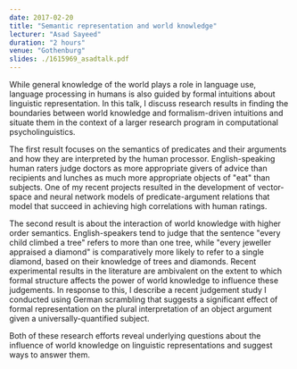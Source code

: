 ```yaml
---
date: 2017-02-20
title: "Semantic representation and world knowledge"
lecturer: "Asad Sayeed"
duration: "2 hours"
venue: "Gothenburg"
slides: ./1615969_asadtalk.pdf
---
```


While general knowledge of the world plays a role in language use, language processing in humans is also guided by formal intuitions about linguistic representation. In this talk, I discuss research results in finding the boundaries between world knowledge and formalism-driven intuitions and situate them in the context of a larger research program in computational psycholinguistics.

The first result focuses on the semantics of predicates and their arguments and how they are interpreted by the human processor. English-speaking human raters judge doctors as more appropriate givers of advice than recipients and lunches as much more appropriate objects of "eat" than subjects. One of my recent projects resulted in the development of vector-space and neural network models of predicate-argument relations that model that succeed in achieving high correlations with human ratings.

The second result is about the interaction of world knowledge with higher order semantics. English-speakers tend to judge that the sentence "every child climbed a tree" refers to more than one tree, while "every jeweller appraised a diamond" is comparatively more likely to refer to a single diamond, based on their knowledge of trees and diamonds. Recent experimental results in the literature are ambivalent on the extent to which formal structure affects the power of world knowledge to influence these judgements. In response to this, I describe a recent judgement study I conducted using German scrambling that suggests a significant effect of formal representation on the plural interpretation of an object argument given a universally-quantified subject.

Both of these research efforts reveal underlying questions about the influence of world knowledge on linguistic representations and suggest ways to answer them.




